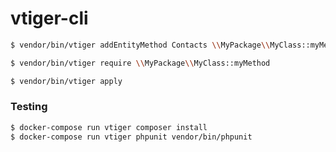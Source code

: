 # vtiger-cli

```bash
$ vendor/bin/vtiger addEntityMethod Contacts \\MyPackage\\MyClass::myMethod
```

```bash
$ vendor/bin/vtiger require \\MyPackage\\MyClass::myMethod
```

```bash
$ vendor/bin/vtiger apply
```

### Testing


```bash
$ docker-compose run vtiger composer install
$ docker-compose run vtiger phpunit vendor/bin/phpunit
```



